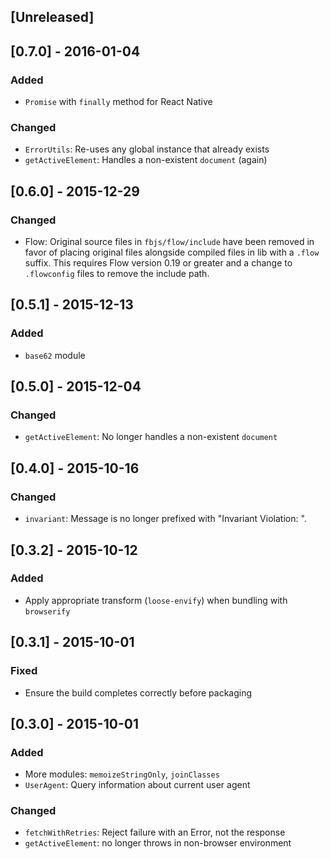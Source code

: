 ## [Unreleased]

## [0.7.0] - 2016-01-04

### Added

- `Promise` with `finally` method for React Native

### Changed

- `ErrorUtils`: Re-uses any global instance that already exists
- `getActiveElement`: Handles a non-existent `document` (again)

## [0.6.0] - 2015-12-29

### Changed
- Flow: Original source files in `fbjs/flow/include` have been removed in favor of placing original files alongside compiled files in lib with a `.flow` suffix. This requires Flow version 0.19 or greater and a change to `.flowconfig` files to remove the include path.

## [0.5.1] - 2015-12-13

### Added
- `base62` module

## [0.5.0] - 2015-12-04

### Changed

- `getActiveElement`: No longer handles a non-existent `document`

## [0.4.0] - 2015-10-16

### Changed

- `invariant`: Message is no longer prefixed with "Invariant Violation: ".

## [0.3.2] - 2015-10-12

### Added
- Apply appropriate transform (`loose-envify`) when bundling with `browserify`

## [0.3.1] - 2015-10-01

### Fixed
- Ensure the build completes correctly before packaging

## [0.3.0] - 2015-10-01

### Added
- More modules: `memoizeStringOnly`, `joinClasses`
- `UserAgent`: Query information about current user agent

### Changed
- `fetchWithRetries`: Reject failure with an Error, not the response
- `getActiveElement`: no longer throws in non-browser environment
